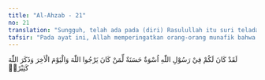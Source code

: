 ```yaml
---
title: "Al-Ahzab - 21"
no: 21
translation: "Sungguh, telah ada pada (diri) Rasulullah itu suri teladan yang baik bagimu (yaitu) bagi orang yang mengharap (rahmat) Allah dan (kedatangan) hari Kiamat dan yang banyak mengingat Allah."
tafsir: "Pada ayat ini, Allah memperingatkan orang-orang munafik bahwa sebenarnya mereka dapat memperoleh teladan yang baik dari Nabi saw. Rasulullah saw adalah seorang yang kuat imannya, berani, sabar, dan tabah menghadapi segala macam cobaan, percaya sepenuhnya kepada segala ketentuan Allah, dan mempunyai akhlak yang mulia. Jika mereka bercita-cita ingin menjadi manusia yang baik, berbahagia hidup di dunia dan di akhirat, tentulah mereka akan mencontoh dan mengikutinya. Akan tetapi, perbuatan dan tingkah laku mereka menunjukkan bahwa mereka tidak mengharapkan keridaan Allah dan segala macam bentuk kebahagiaan hakiki itu."
---
```


لَقَدْ كَانَ لَكُمْ فِيْ رَسُوْلِ اللّٰهِ اُسْوَةٌ حَسَنَةٌ لِّمَنْ كَانَ يَرْجُوا اللّٰهَ وَالْيَوْمَ الْاٰخِرَ وَذَكَرَ اللّٰهَ كَثِيْرًاۗ
